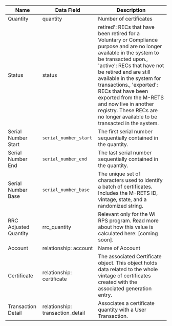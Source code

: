 | Name                  | Data Field                       | Description                                                                                                                                                                                                                                                                                                                                                                                                  |
|-----------------------|----------------------------------|--------------------------------------------------------------------------------------------------------------------------------------------------------------------------------------------------------------------------------------------------------------------------------------------------------------------------------------------------------------------------------------------------------------|
| Quantity              | quantity                         | Number of certificates                                                                                                                                                                                                                                                                                                                                                                                       |
| Status                | status                           | retired': RECs that have been retired for a Voluntary or Compliance purpose and are no longer available in the system to be transacted upon., 'active': RECs that have not be retired and are still available in the system for transactions., 'exported': RECs that have been exported from the M-RETS and now live in another registry. These RECs are no longer available to be transacted in the system. |
| Serial Number Start   | `serial_number_start`              | The first serial number sequentially contained in the quantity.                                                                                                                                                                                                                                                                                                                                              |
| Serial Number End     | `serial_number_end`                | The last serial number sequentially contained in the quantity.                                                                                                                                                                                                                                                                                                                                               |
| Serial Number Base    | `serial_number_base`               | The unique set of characters used to identify a batch of certificates. Includes the M-RETS ID, vintage, state, and a randomized string.                                                                                                                                                                                                                                                                      |
| RRC Adjusted Quantity | rrc_quantity                     | Relevant only for the WI RPS program. Read more about how this value is calculated here: [coming soon].                                                                                                                                                                                                                                                                                                      |
| Account               | relationship: account            | Name of Account                                                                                                                                                                                                                                                                                                                                                                                              |
| Certificate           | relationship: certificate        | The associated Certificate object. This object holds data related to the whole vintage of certificates created with the associated generation entry.                                                                                                                                                                                                                                                         |
| Transaction Detail    | relationship: transaction_detail | Associates a certificate quantity with a User Transaction.                                                                                                                                                                                                                                                                                                                                                   |